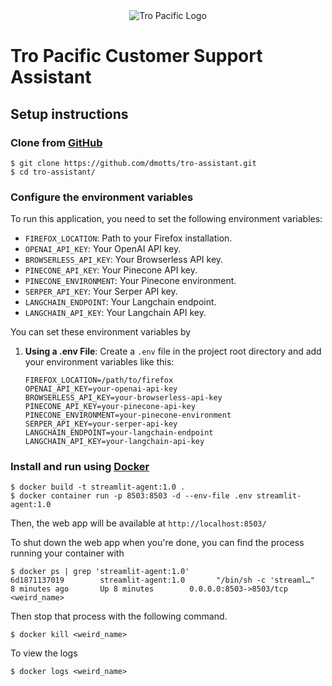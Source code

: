 <div style="width:100%;text-align:center">
  <img src="https://terrapinn-cdn.com/tres/pa-images/10660/a0A4G00001foQKaUAM_org.png?20221213020720" alt="Tro Pacific Logo" />
</div>

# Tro Pacific Customer Support Assistant

## Setup instructions

### Clone from [GitHub](https://github.com/dmotts/tro-assitant)

```shell
$ git clone https://github.com/dmotts/tro-assistant.git
$ cd tro-assistant/
```

### Configure the environment variables

To run this application, you need to set the following environment variables:

- `FIREFOX_LOCATION`: Path to your Firefox installation.
- `OPENAI_API_KEY`: Your OpenAI API key.
- `BROWSERLESS_API_KEY`: Your Browserless API key.
- `PINECONE_API_KEY`: Your Pinecone API key.
- `PINECONE_ENVIRONMENT`: Your Pinecone environment.
- `SERPER_API_KEY`: Your Serper API key.
- `LANGCHAIN_ENDPOINT`: Your Langchain endpoint.
- `LANGCHAIN_API_KEY`: Your Langchain API key.

You can set these environment variables by

1. **Using a .env File**: Create a `.env` file in the project root directory and add your environment variables like this:

   ```plaintext
   FIREFOX_LOCATION=/path/to/firefox
   OPENAI_API_KEY=your-openai-api-key
   BROWSERLESS_API_KEY=your-browserless-api-key
   PINECONE_API_KEY=your-pinecone-api-key
   PINECONE_ENVIRONMENT=your-pinecone-environment
   SERPER_API_KEY=your-serper-api-key
   LANGCHAIN_ENDPOINT=your-langchain-endpoint
   LANGCHAIN_API_KEY=your-langchain-api-key
    ```

### Install and run using [Docker](https://www.docker.com/)

```shell
$ docker build -t streamlit-agent:1.0 .
$ docker container run -p 8503:8503 -d --env-file .env streamlit-agent:1.0
```

Then, the web app will be available at `http://localhost:8503/`

To shut down the web app when you're done, you can find the process running your container with

```shell
$ docker ps | grep 'streamlit-agent:1.0'
6d1871137019        streamlit-agent:1.0       "/bin/sh -c 'streaml…"   8 minutes ago       Up 8 minutes        0.0.0.0:8503->8503/tcp   <weird_name>
```

Then stop that process with the following command.

```shell
$ docker kill <weird_name>
```

To view the logs
```shell
$ docker logs <weird_name>
```
